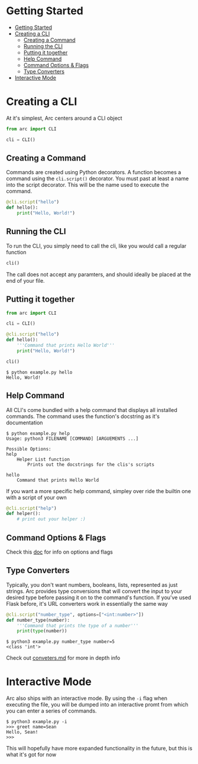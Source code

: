 # Getting Started

- [Getting Started](#getting-started)
- [Creating a CLI](#creating-a-cli)
  - [Creating a Command](#creating-a-command)
  - [Running the CLI](#running-the-cli)
  - [Putting it together](#putting-it-together)
  - [Help Command](#help-command)
  - [Command Options & Flags](#command-options--flags)
  - [Type Converters](#type-converters)
- [Interactive Mode](#interactive-mode)


# Creating a CLI
At it's simplest, Arc centers around a CLI object
```py
from arc import CLI

cli = CLI()
```

## Creating a Command
Commands are created using Python decorators. A function becomes a command using the `cli.script()` decorator. You must past at least a name into the script decorator. This will be the name used to execute the command.

```py
@cli.script("hello")
def hello():
    print("Hello, World!")
```

## Running the CLI
To run the CLI, you simply need to call the cli, like you would call a regular function
```py
cli()
```
The call does not accept any paramters, and should ideally be placed at the end of your file.

## Putting it together
```py
from arc import CLI

cli = CLI()

@cli.script("hello")
def hello():
    '''Command that prints Hello World'''
    print("Hello, World!")

cli()
```

```
$ python example.py hello
Hello, World!
```


## Help Command
All CLI's come bundled with a help command that displays all installed commands. The command uses the function's docstring as it's documentation
```
$ python example.py help
Usage: python3 FILENAME [COMMAND] [ARGUEMENTS ...]

Possible Options:
help
    Helper List function
        Prints out the docstrings for the clis's scripts

hello
    Command that prints Hello World
```

If you want a more specific help command, simpley over ride the builtin one with a script of your own
```py
@cli.script("help")
def helper():
    # print out your helper :)
```


## Command Options & Flags
Check this [doc](./options_and_flags.md) for info on options and flags


## Type Converters
Typically, you don't want numbers, booleans, lists, represented as just strings. Arc provides type conversions that will convert the input to your desired type before passing it on to the command's function. If you've used Flask before, it's URL converters work in essentially the same way
```py
@cli.script("number_type", options=["<int:number>"])
def number_type(number):
    '''Command that prints the type of a number'''
    print(type(number))
```

```
$ python3 example.py number_type number=5
<class 'int'>
```
Check out [conveters.md](./converters.md) for more in depth info

# Interactive Mode
Arc also ships with an interactive mode. By using the `-i` flag when executing the file, you will be dumped into an interactive promt from which you can enter a series of commands.
```
$ python3 example.py -i
>>> greet name=Sean
Hello, Sean!
>>>
```
This will hopefully have more expanded functionality in the future, but this is what it's got for now